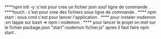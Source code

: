 ****npm inti -y :c'est pour cree un fichier json souf ligne de commande .
****touch : c'est pour cree des fichiers sous ligne de commande .
**** npm start : sous cmd c'est pour lancer l'application .
**** pour instaler nodemon :on tappe sur bash => npm i nodemon .
**** pour lancer le projet on met sur le fichier package.json  "start":nodemon fichier.js" apres il faut faire npm start .


